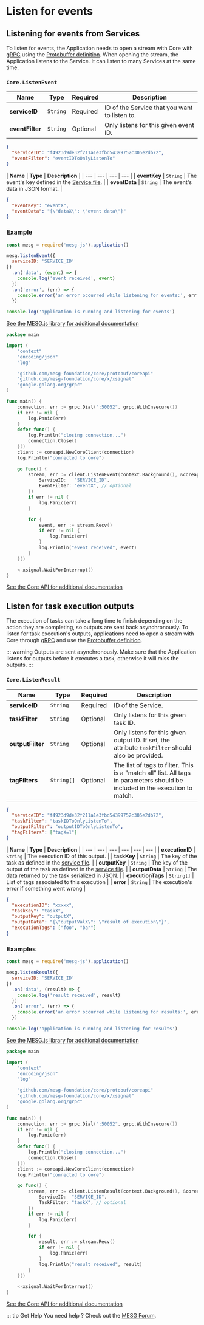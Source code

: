 # Listen for events

## Listening for events from Services

To listen for events, the Application needs to open a stream with Core with [gRPC](https://grpc.io/) using the [Protobuffer definition](https://github.com/mesg-foundation/core/blob/master/protobuf/coreapi/api.proto). When opening the stream, the Application listens to the Service. It can listen to many Services at the same time.

<tabs>
<tab title="Request" vp-markdown>

### `Core.ListenEvent`

| **Name** | **Type** | **Required** | **Description** |
| --- | --- | --- | --- |
| **serviceID** | `String` | Required | ID of the Service that you want to listen to. |
| **eventFilter** | `String` | Optional | Only listens for this given event ID. |

```json
{
  "serviceID": "f4923d9de32f211a1e3fbd54399752c305e2db72",
  "eventFilter": "eventIDToOnlyListenTo"
}
```

</tab>

<tab title="Stream Reply" vp-markdown>

| **Name** | **Type** | **Description** |
| --- | --- | --- | --- |
| **eventKey** | `String` | The event's key defined in the [Service file](/guide/service/service-file.md). |
| **eventData** | `String` | The event's data in JSON format. |

```json
{
  "eventKey": "eventX",
  "eventData": "{\"dataX\": \"event data\"}"
}
```

</tab>
</tabs>

### Example

<tabs>
<tab title="Node" vp-markdown>

```javascript
const mesg = require('mesg-js').application()

mesg.listenEvent({
  serviceID: 'SERVICE_ID'
})
  .on('data', (event) => {
    console.log('event received', event)
  })
  .on('error', (err) => {
    console.error('an error occurred while listening for events:', err.message)
  })

console.log('application is running and listening for events')
```

[See the MESG.js library for additional documentation](https://github.com/mesg-foundation/mesg-js/tree/master#listen-events)

</tab>

<tab title="Go" vp-markdown>

```go
package main

import (
	"context"
	"encoding/json"
	"log"

	"github.com/mesg-foundation/core/protobuf/coreapi"
	"github.com/mesg-foundation/core/x/xsignal"
	"google.golang.org/grpc"
)

func main() {
	connection, err := grpc.Dial(":50052", grpc.WithInsecure())
	if err != nil {
		log.Panic(err)
	}
	defer func() {
		log.Println("closing connection...")
		connection.Close()
	}()
	client := coreapi.NewCoreClient(connection)
	log.Println("connected to core")

	go func() {
		stream, err := client.ListenEvent(context.Background(), &coreapi.ListenEventRequest{
			ServiceID:   "SERVICE_ID",
			EventFilter: "eventX", // optional
		})
		if err != nil {
			log.Panic(err)
		}

		for {
			event, err := stream.Recv()
			if err != nil {
				log.Panic(err)
			}
			log.Println("event received", event)
		}
	}()

	<-xsignal.WaitForInterrupt()
}

```

[See the Core API for additional documentation](https://docs.mesg.com/api/core.html#core-api)

</tab>
</tabs>

## Listen for task execution outputs

The execution of tasks can take a long time to finish depending on the action they are completing, so outputs are sent back asynchronously. To listen for task execution's outputs, applications need to open a stream with Core through [gRPC](https://grpc.io/) and use the [Protobuffer definition](https://github.com/mesg-foundation/core/blob/master/protobuf/coreapi/api.proto).

::: warning
Outputs are sent asynchronously. Make sure that the Application listens for outputs before it executes a task, otherwise it will miss the outputs.
:::

<tabs>
<tab title="Request" vp-markdown>

### `Core.ListenResult`

| **Name** | **Type** | **Required** | **Description** |
| --- | --- | --- | --- |
| **serviceID** | `String` | Required | ID of the Service. |
| **taskFilter** | `String` | Optional | Only listens for this given task ID. |
| **outputFilter** | `String` | Optional | Only listens for this given output ID. If set, the attribute `taskFilter` should also be provided. |
| **tagFilters** | `String[]` | Optional | The list of tags to filter. This is a "match all" list. All tags in parameters should be included in the execution to match. |

```json
{
  "serviceID": "f4923d9de32f211a1e3fbd54399752c305e2db72",
  "taskFilter": "taskIDToOnlyListenTo",
  "outputFilter": "outputIDToOnlyListenTo",
  "tagFilters": ["tagX=1"]
}
```

</tab>

<tab title="Stream Reply" vp-markdown>

| **Name** | **Type** | **Description** |
| --- | --- | --- | --- | --- | --- |
| **executionID** | `String` | The execution ID of this output. |
| **taskKey** | `String` | The key of the task as defined in the [service file](/guide/service/service-file.md). |
| **outputKey** | `String` | The key of the output of the task as defined in the [service file](/guide/service/service-file.md). |
| **outputData** | `String` | The data returned by the task serialized in JSON. |
| **executionTags** | `String[]` | List of tags associated to this execution |
| **error** | `String` | The execution's error if something went wrong |

```json
{
  "executionID": "xxxxx",
  "taskKey": "taskX",
  "outputKey": "outputX",
  "outputData": "{\"outputValX\": \"result of execution\"}",
  "executionTags": ["foo", "bar"]
}
```

</tab>
</tabs>

### Examples

<tabs>
<tab title="Node" vp-markdown>

```javascript
const mesg = require('mesg-js').application()

mesg.listenResult({
  serviceID: 'SERVICE_ID'
})
  .on('data', (result) => {
    console.log('result received', result)
  })
  .on('error', (err) => {
    console.error('an error occurred while listening for results:', err.message)
  })

console.log('application is running and listening for results')
```

[See the MESG.js library for additional documentation](https://github.com/mesg-foundation/mesg-js/tree/master#listen-results)

</tab>

<tab title="Go" vp-markdown>

```go
package main

import (
	"context"
	"encoding/json"
	"log"

	"github.com/mesg-foundation/core/protobuf/coreapi"
	"github.com/mesg-foundation/core/x/xsignal"
	"google.golang.org/grpc"
)

func main() {
	connection, err := grpc.Dial(":50052", grpc.WithInsecure())
	if err != nil {
		log.Panic(err)
	}
	defer func() {
		log.Println("closing connection...")
		connection.Close()
	}()
	client := coreapi.NewCoreClient(connection)
	log.Println("connected to core")

	go func() {
		stream, err := client.ListenResult(context.Background(), &coreapi.ListenResultRequest{
			ServiceID:  "SERVICE_ID",
			TaskFilter: "taskX", // optional
		})
		if err != nil {
			log.Panic(err)
		}

		for {
			result, err := stream.Recv()
			if err != nil {
				log.Panic(err)
			}
			log.Println("result received", result)
		}
	}()

	<-xsignal.WaitForInterrupt()
}

```

[See the Core API for additional documentation](https://docs.mesg.com/api/core.html#core-api)

</tab>
</tabs>

::: tip Get Help
You need help ? Check out the <a href="https://forum.mesg.com" target="_blank">MESG Forum</a>.

